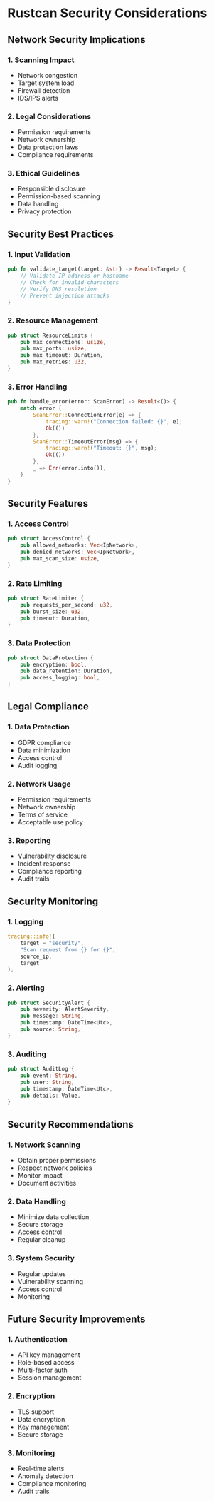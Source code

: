 # Rustcan Security Considerations

## Network Security Implications

### 1. Scanning Impact
- Network congestion
- Target system load
- Firewall detection
- IDS/IPS alerts

### 2. Legal Considerations
- Permission requirements
- Network ownership
- Data protection laws
- Compliance requirements

### 3. Ethical Guidelines
- Responsible disclosure
- Permission-based scanning
- Data handling
- Privacy protection

## Security Best Practices

### 1. Input Validation
```rust
pub fn validate_target(target: &str) -> Result<Target> {
    // Validate IP address or hostname
    // Check for invalid characters
    // Verify DNS resolution
    // Prevent injection attacks
}
```

### 2. Resource Management
```rust
pub struct ResourceLimits {
    pub max_connections: usize,
    pub max_ports: usize,
    pub max_timeout: Duration,
    pub max_retries: u32,
}
```

### 3. Error Handling
```rust
pub fn handle_error(error: ScanError) -> Result<()> {
    match error {
        ScanError::ConnectionError(e) => {
            tracing::warn!("Connection failed: {}", e);
            Ok(())
        },
        ScanError::TimeoutError(msg) => {
            tracing::warn!("Timeout: {}", msg);
            Ok(())
        },
        _ => Err(error.into()),
    }
}
```

## Security Features

### 1. Access Control
```rust
pub struct AccessControl {
    pub allowed_networks: Vec<IpNetwork>,
    pub denied_networks: Vec<IpNetwork>,
    pub max_scan_size: usize,
}
```

### 2. Rate Limiting
```rust
pub struct RateLimiter {
    pub requests_per_second: u32,
    pub burst_size: u32,
    pub timeout: Duration,
}
```

### 3. Data Protection
```rust
pub struct DataProtection {
    pub encryption: bool,
    pub data_retention: Duration,
    pub access_logging: bool,
}
```

## Legal Compliance

### 1. Data Protection
- GDPR compliance
- Data minimization
- Access control
- Audit logging

### 2. Network Usage
- Permission requirements
- Network ownership
- Terms of service
- Acceptable use policy

### 3. Reporting
- Vulnerability disclosure
- Incident response
- Compliance reporting
- Audit trails

## Security Monitoring

### 1. Logging
```rust
tracing::info!(
    target = "security",
    "Scan request from {} for {}",
    source_ip,
    target
);
```

### 2. Alerting
```rust
pub struct SecurityAlert {
    pub severity: AlertSeverity,
    pub message: String,
    pub timestamp: DateTime<Utc>,
    pub source: String,
}
```

### 3. Auditing
```rust
pub struct AuditLog {
    pub event: String,
    pub user: String,
    pub timestamp: DateTime<Utc>,
    pub details: Value,
}
```

## Security Recommendations

### 1. Network Scanning
- Obtain proper permissions
- Respect network policies
- Monitor impact
- Document activities

### 2. Data Handling
- Minimize data collection
- Secure storage
- Access control
- Regular cleanup

### 3. System Security
- Regular updates
- Vulnerability scanning
- Access control
- Monitoring

## Future Security Improvements

### 1. Authentication
- API key management
- Role-based access
- Multi-factor auth
- Session management

### 2. Encryption
- TLS support
- Data encryption
- Key management
- Secure storage

### 3. Monitoring
- Real-time alerts
- Anomaly detection
- Compliance monitoring
- Audit trails 